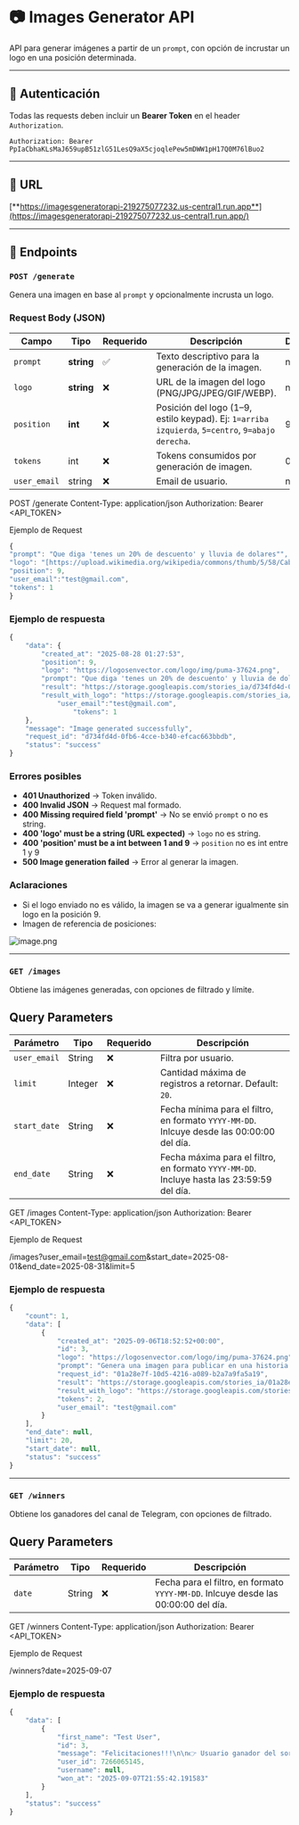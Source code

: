 # 📷 Images Generator API

API para generar imágenes a partir de un `prompt`, con opción de incrustar un logo en una posición determinada.

---

## 🔑 Autenticación

Todas las requests deben incluir un **Bearer Token** en el header `Authorization`.

```
Authorization: Bearer PpIaCbhaKLsMaJ659upB51zlG51LesQ9aX5cjoqlePew5mDWW1pH17Q0M76lBuo2
```

---

## 🔗 URL

[**https://imagesgeneratorapi-219275077232.us-central1.run.app**](https://imagesgeneratorapi-219275077232.us-central1.run.app/)

---

## 📍 Endpoints

### `POST /generate`

Genera una imagen en base al `prompt` y opcionalmente incrusta un logo.

### Request Body (JSON)

| Campo | Tipo | Requerido | Descripción | Default |
| --- | --- | --- | --- | --- |
| `prompt` | **string** | ✅ | Texto descriptivo para la generación de la imagen. | null |
| `logo` | **string** | ❌ | URL de la imagen del logo (PNG/JPG/JPEG/GIF/WEBP). | null |
| `position` | **int** | ❌ | Posición del logo (1–9, estilo keypad). Ej: `1=arriba izquierda`, `5=centro`, `9=abajo derecha`. | 9 |
| `tokens` | int | ❌ | Tokens consumidos por generación de imagen. | 0 |
| `user_email` | string | ❌ | Email de usuario. | null |

POST /generate
Content-Type: application/json
Authorization: Bearer <API_TOKEN>

Ejemplo de Request

```jsx
{
"prompt": "Que diga 'tenes un 20% de descuento' y lluvia de dolares"",
"logo": "[https://upload.wikimedia.org/wikipedia/commons/thumb/5/58/Cabify-logo-purple.png/960px-Cabify-logo-purple.png](https://upload.wikimedia.org/wikipedia/commons/thumb/5/58/Cabify-logo-purple.png/960px-Cabify-logo-purple.png)",
"position": 9,
"user_email":"test@gmail.com",
"tokens": 1
}
```

### Ejemplo de respuesta

```jsx
{
    "data": {
        "created_at": "2025-08-28 01:27:53",
        "position": 9,
        "logo": "https://logosenvector.com/logo/img/puma-37624.png",
        "prompt": "Que diga 'tenes un 20% de descuento' y lluvia de dolares",
        "result": "https://storage.googleapis.com/stories_ia/d734fd4d-0fb6-4cce-b340-efcac663bbdb.png",
        "result_with_logo": "https://storage.googleapis.com/stories_ia/d734fd4d-0fb6-4cce-b340-efcac663bbdb_with_logo.png",
		    "user_email":"test@gmail.com",
				"tokens": 1
    },
    "message": "Image generated successfully",
    "request_id": "d734fd4d-0fb6-4cce-b340-efcac663bbdb",
    "status": "success"
}
```

### Errores posibles

- **401 Unauthorized** → Token inválido.
- **400 Invalid JSON** → Request mal formado.
- **400 Missing required field 'prompt'** → No se envió `prompt` o no es string.
- **400 'logo' must be a string (URL expected)** → `logo` no es string.
- **400 'position' must be a int between 1 and 9** → `position` no es int entre 1 y 9
- **500 Image generation failed** → Error al generar la imagen.

### Aclaraciones

- Si el logo enviado no es válido, la imagen se va a generar igualmente sin logo en la posición 9.
- Imagen de referencia de posiciones:

![image.png](%F0%9F%93%B7%20Images%20Generator%20API%2025dde858ff6b8055bd65c496a3751292/image.png)

---

### `GET /images`

Obtiene las imágenes generadas, con opciones de filtrado y límite.

## Query Parameters

| Parámetro | Tipo | Requerido | Descripción |
| --- | --- | --- | --- |
| `user_email` | String | ❌ | Filtra por usuario. |
| `limit` | Integer | ❌ | Cantidad máxima de registros a retornar. Default: `20`.  |
| `start_date` | String | ❌ | Fecha mínima para el filtro, en formato `YYYY-MM-DD`. Inlcuye desde las 00:00:00 del día. |
| `end_date` | String | ❌ | Fecha máxima para el filtro, en formato `YYYY-MM-DD`. Incluye hasta las 23:59:59 del día. |

GET /images
Content-Type: application/json
Authorization: Bearer <API_TOKEN>

Ejemplo de Request

/images?user_email=test@gmail.com&start_date=2025-08-01&end_date=2025-08-31&limit=5

### Ejemplo de respuesta

```jsx
{
    "count": 1,
    "data": [
        {
            "created_at": "2025-09-06T18:52:52+00:00",
            "id": 3,
            "logo": "https://logosenvector.com/logo/img/puma-37624.png",
            "prompt": "Genera una imagen para publicar en una historia con las siguiente indicacion: Que diga 'tenes un 20% de descuento' y lluvia de dolares",
            "request_id": "01a28e7f-10d5-4216-a089-b2a7a9fa5a19",
            "result": "https://storage.googleapis.com/stories_ia/01a28e7f-10d5-4216-a089-b2a7a9fa5a19_with_logo.png",
            "result_with_logo": "https://storage.googleapis.com/stories_ia/01a28e7f-10d5-4216-a089-b2a7a9fa5a19_with_logo.png",
            "tokens": 2,
            "user_email": "test@gmail.com"
        }
    ],
    "end_date": null,
    "limit": 20,
    "start_date": null,
    "status": "success"
}
```

---

### `GET /winners`

Obtiene los ganadores del canal de Telegram, con opciones de filtrado.

## Query Parameters

| Parámetro | Tipo | Requerido | Descripción |
| --- | --- | --- | --- |
| `date` | String | ❌ | Fecha para el filtro, en formato `YYYY-MM-DD`. Inlcuye desde las 00:00:00 del día. |

GET /winners
Content-Type: application/json
Authorization: Bearer <API_TOKEN>

Ejemplo de Request

/winners?date=2025-09-07

### Ejemplo de respuesta

```jsx
{
    "data": [
        {
            "first_name": "Test User",
            "id": 3,
            "message": "Felicitaciones!!!\n\n👉 Usuario ganador del sorteo diario: [Test User](tg://user?id=7266065145)",
            "user_id": 7266065145,
            "username": null,
            "won_at": "2025-09-07T21:55:42.191583"
        }
    ],
    "status": "success"
}
```